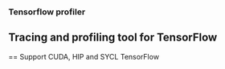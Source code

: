 ### Tensorflow profiler
## Tracing and profiling tool for TensorFlow
== Support CUDA, HIP and SYCL TensorFlow
